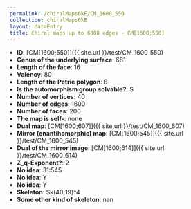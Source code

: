 ```yaml
--- 
 permalink: /chiralMaps6kE/CM_1600_550 
 collection: chiralMaps6kE
 layout: dataEntry
 title: Chiral maps up to 6000 edges - CM[1600;550]
---
```


- **ID**: [CM[1600;550]]({{ site.url }}/test/CM_1600_550)
- **Genus of the underlying surface**: 681
- **Length of the face**: 16
- **Valency**: 80
- **Length of the Petrie polygon**: 8
- **Is the automorphism group solvable?**: S
- **Number of vertices**: 40
- **Number of edges**: 1600
- **Number of faces**: 200
- **The map is self-**: none
- **Dual map**: [CM[1600;607]]({{ site.url }}/test/CM_1600_607)
- **Mirror (enantihomorphic) map**: [CM[1600;545]]({{ site.url }}/test/CM_1600_545)
- **Dual of the mirror image**: [CM[1600;614]]({{ site.url }}/test/CM_1600_614)
- **Z_q-Exponent?**: 2
- **No idea**:  31:545
- **No idea**: Y
- **No idea**: Y
- **Skeleton**: Sk(40;19)^4
- **Some other kind of skeleton**: nan
